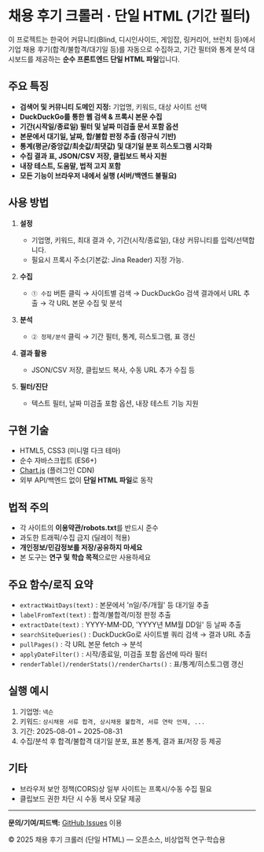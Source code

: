 # 채용 후기 크롤러 · 단일 HTML (기간 필터)

이 프로젝트는 한국어 커뮤니티(Blind, 디시인사이드, 게임잡, 링커리어, 브런치 등)에서 기업 채용 후기(합격/불합격/대기일 등)를 자동으로 수집하고, 기간 필터와 통계 분석 대시보드를 제공하는 **순수 프론트엔드 단일 HTML 파일**입니다.

## 주요 특징

- **검색어 및 커뮤니티 도메인 지정:** 기업명, 키워드, 대상 사이트 선택
- **DuckDuckGo를 통한 웹 검색 & 프록시 본문 수집**
- **기간(시작일/종료일) 필터 및 날짜 미검출 문서 포함 옵션**
- **본문에서 대기일, 날짜, 합/불합 판정 추출 (정규식 기반)**
- **통계(평균/중앙값/최솟값/최댓값) 및 대기일 분포 히스토그램 시각화**
- **수집 결과 표, JSON/CSV 저장, 클립보드 복사 지원**
- **내장 테스트, 도움말, 법적 고지 포함**
- **모든 기능이 브라우저 내에서 실행 (서버/백엔드 불필요)**

## 사용 방법

1. **설정**
    - 기업명, 키워드, 최대 결과 수, 기간(시작/종료일), 대상 커뮤니티를 입력/선택합니다.
    - 필요시 프록시 주소(기본값: Jina Reader) 지정 가능.

2. **수집**
    - `① 수집` 버튼 클릭 → 사이트별 검색 → DuckDuckGo 검색 결과에서 URL 추출 → 각 URL 본문 수집 및 분석

3. **분석**
    - `② 정제/분석` 클릭 → 기간 필터, 통계, 히스토그램, 표 갱신

4. **결과 활용**
    - JSON/CSV 저장, 클립보드 복사, 수동 URL 추가 수집 등

5. **필터/진단**
    - 텍스트 필터, 날짜 미검출 포함 옵션, 내장 테스트 기능 지원

## 구현 기술

- HTML5, CSS3 (미니멀 다크 테마)
- 순수 자바스크립트 (ES6+)
- [Chart.js](https://www.chartjs.org/) (플러그인 CDN)
- 외부 API/백엔드 없이 **단일 HTML 파일**로 동작

## 법적 주의

- 각 사이트의 **이용약관/robots.txt**를 반드시 준수
- 과도한 트래픽/수집 금지 (딜레이 적용)
- **개인정보/민감정보를 저장/공유하지 마세요**
- 본 도구는 **연구 및 학습 목적**으로만 사용하세요

## 주요 함수/로직 요약

- `extractWaitDays(text)` : 본문에서 'n일/주/개월' 등 대기일 추출
- `labelFromText(text)` : 합격/불합격/미정 판정 추출
- `extractDate(text)` : YYYY-MM-DD, 'YYYY년 MM월 DD일' 등 날짜 추출
- `searchSiteQueries()` : DuckDuckGo로 사이트별 쿼리 검색 → 결과 URL 추출
- `pullPages()` : 각 URL 본문 fetch → 분석
- `applyDateFilter()` : 시작/종료일, 미검출 포함 옵션에 따라 필터
- `renderTable()/renderStats()/renderCharts()` : 표/통계/히스토그램 갱신

## 실행 예시

1. 기업명: `넥슨`
2. 키워드: `상시채용 서류 합격, 상시채용 불합격, 서류 연락 언제, ...`
3. 기간: 2025-08-01 ~ 2025-08-31
4. 수집/분석 후 합격/불합격 대기일 분포, 표본 통계, 결과 표/저장 등 제공

## 기타

- 브라우저 보안 정책(CORS)상 일부 사이트는 프록시/수동 수집 필요
- 클립보드 권한 차단 시 수동 복사 모달 제공

---

**문의/기여/피드백:** [GitHub Issues](https://github.com/l22j/DocRadar/issues) 이용

© 2025 채용 후기 크롤러 (단일 HTML) — 오픈소스, 비상업적 연구·학습용